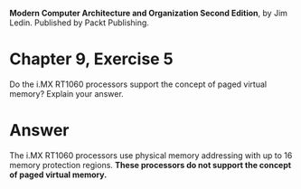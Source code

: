 __Modern Computer Architecture and Organization Second Edition__, by Jim Ledin. Published by Packt Publishing.
# Chapter 9, Exercise 5

Do the i.MX RT1060 processors support the concept of paged virtual memory? Explain your answer.

# Answer
The i.MX RT1060 processors use physical memory addressing with up to 16 memory protection regions. **These processors do not support the concept of paged virtual memory.**